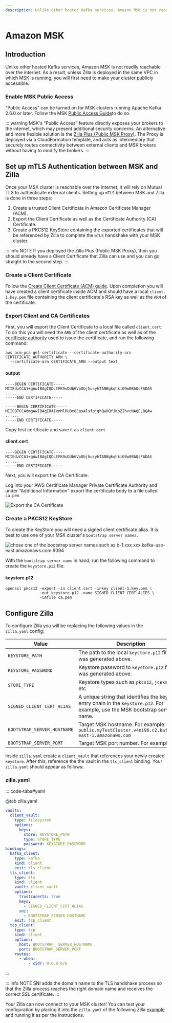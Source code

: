 ```yaml
---
description: Unlike other hosted Kafka services, Amazon MSK is not readily reachable over the internet
---
```

# Amazon MSK

## Introduction

Unlike other hosted Kafka services, Amazon MSK is not readily reachable over the internet. As a result, unless Zilla is deployed in the same VPC in which MSK is running, you will first need to make your cluster publicly accessible.

### Enable MSK Public Access

"Public Access" can be turned on for MSK clusters running Apache Kafka 2.6.0 or later. Follow the MSK [Public Access Guide](https://docs.aws.amazon.com/msk/latest/developerguide/public-access.html)to do so.

::: warning
MSK's “Public Access” feature directly exposes your brokers to the internet, which may present additional security concerns. An alternative and more flexible solution is the [Zilla Plus (Public MSK Proxy)](https://docs.aklivity.io/aws/get-started/public-proxy). The Proxy is deployed via a CloudFormation template, and acts as intermediary that securely routes connectivity between external clients and MSK brokers without having to modify the brokers.
:::

## Set up mTLS Authentication between MSK and Zilla

Once your MSK cluster is reachable over the internet, it will rely on Mutual TLS to authenticate external clients. Setting up `mTLS` between MSK and Zilla is done in three steps:

1. Create a trusted Client Certificate in Amazon Certificate Manager (ACM).
2. Export the Client Certificate as well as the Certificate Authority (CA) Certificate.
3. Create a PKCS12 KeyStore containing the exported certificates that will be referenced by Zilla to complete the `mTLS` handshake with your MSK cluster.

::: info NOTE
If you deployed the Zilla Plus (Public MSK Proxy), then you should already have a Client Certificate that Zilla can use and you can go straight to the second step.
:::

### Create a Client Certificate

Follow the [Create Client Certificate (ACM) guide](https://docs.aklivity.io/aws/resources/create-client-certificate-acm#issue-the-signed-certificate). Upon completion you will have created a client certificate inside ACM and should have a local `client-1.key.pem` file containing the client certificate's RSA key as well as the `ARN` of the certificate.

### Export Client and CA Certificates

First, you will export the Client Certificate to a local file called `client.cert`. To do this you will need the `ARN` of the client certificate as well as of the [certificate authority](https://docs.aklivity.io/aws/resources/create-certificate-authority-acm) used to issue the certificate, and run the following command:

```bash:no-line-numbers
aws acm-pca get-certificate --certificate-authority-arn CERTIFICATE_AUTHORITY_ARN \
  --certificate-arn CERTIFICATE_ARN --output text
```

#### output

```text:no-line-numbers
----BEGIN CERTIFICATE-----
MIIEdzCCA1+gAwIBAgIQDLtFK9uDUb6VpObjhusyhTANBgkqhkiG9w0BAQsFADAS
......
-----END CERTIFICATE-----

-----BEGIN CERTIFICATE-----
MIIC8TCCAdmgAwIBAgIRAIxnMlRU8x8CasAlsfpjghQwDQYJKoZIhvcNAQELBQAw
......
-----END CERTIFICATE-----
```

Copy first certificate and save it as `client.cert`

#### client.cert

```text:no-line-numbers
----BEGIN CERTIFICATE-----
MIIEdzCCA1+gAwIBAgIQDLtFK9uDUb6VpObjhusyhTANBgkqhkiG9w0BAQsFADAS
......
-----END CERTIFICATE-----
```

Next, you will export the CA Certificate.

Log into your AWS Certificate Manager Private Certificate Authority and under "Additional Information" export the certificate body to a file called `ca.pem`

![Export the CA Certificate](/assets/pca-ca-cert.png)

### Create a PKCS12 KeyStore

To create the KeyStore you will need a signed client certificate alias. It is best to use one of your MSK cluster's `bootstrap server names`.

![chose one of the bootstrap server names such as b-1.xxx.xxx.kafka-use-east.amazonaws.com:9094](/assets/bootstrap-server-names.png)

With the `bootstrap server name` in hand, run the following command to create the `keystore.p12` file:

#### keystore.p12

```bash:no-line-numbers
openssl pkcs12 -export -in client.cert -inkey client-1.key.pem \
               -out keystore.p12 -name SIGNED_CLIENT_CERT_ALIES \
               -CAfile ca.pem
```

## Configure Zilla

To configure Zilla you will be replacing the following values in the `zilla.yaml` config:

| Value                       | Description                                                                                                                      |
| --------------------------- | -------------------------------------------------------------------------------------------------------------------------------- |
| `KEYSTORE_PATH`             | The path to the local `keystore.p12` file that was generated above.                                                              |
| `KEYSTORE_PASSWORD`         | Keystore password to `keystore.p12`  file that was generated above.                                                              |
| `STORE_TYPE`                | Keystore types such as `pkcs12`, `jceks`, and etc                                                                                |
| `SIGNED_CLIENT_CERT_ALIAS`  | A unique string that identifies the key cert entry chain in the `keystore.p12`. For example, use the MSK bootstrap server name.  |
| `BOOTSTRAP_SERVER_HOSTNAME` | Target MSK hostname. For example: `b-2-public.myTestCluster.v4ni96.c2.kafka.us-east-1.amazonaws.com`                             |
| `BOOTSTRAP_SERVER_PORT`     | Target MSK port number. For example `9094`                                                                                       |

Inside `zilla.yaml` create a `client_vault` that references your newly created `keystore`. After this, reference the the vault in the `tls_client` binding. Your `zilla.yaml` should appear as follows:

### zilla.yaml

::: code-tabs#yaml

@tab zilla.yaml

```yaml
vaults:
  client_vault:
    type: filesystem
    options:
      keys:
        store: KEYSTORE_PATH
        type: STORE_TYPE
        password: KEYSTORE_PASSWORD
bindings:
  kafka_client:
    type: kafka
    kind: client
    exit: tls_client
  tls_client:
    type: tls
    kind: client
    vault: client_vault
    options:
      trustcacerts: true
      keys:
        - SIGNED_CLIENT_CERT_ALIAS
      sni:
        - BOOTSTRAP_SERVER_HOSTNAME
    exit: tcp_client
  tcp_client:
    type: tcp
    kind: client
    options:
      host: BOOTSTRAP_ SERVER_HOSTNAME
      port: BOOTSTRAP_SERVER_PORT
    routes:
      - when:
          - cidr: 0.0.0.0/0

```

:::

::: info NOTE
SNI adds the domain name to the TLS handshake process so that the Zilla process reaches the right domain name and receives the correct SSL certificate.
:::

Your Zilla can now connect to your MSK cluster! You can test your configuration by placing it into the `zilla.yaml` of the following Zilla [example](https://github.com/aklivity/zilla-examples/tree/main/http.kafka.cache) and running it as per the instructions.
